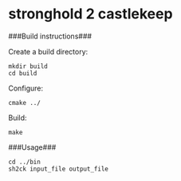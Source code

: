 stronghold 2 castlekeep
=======================

###Build instructions###

Create a build directory:
  
    mkdir build  
    cd build  

Configure:  

    cmake ../  

Build:  

    make 

###Usage###

    cd ../bin
    sh2ck input_file output_file
